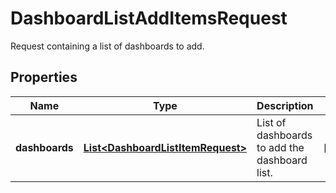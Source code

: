 # DashboardListAddItemsRequest

Request containing a list of dashboards to add.

## Properties

| Name           | Type                                                                    | Description                                   | Notes      |
| -------------- | ----------------------------------------------------------------------- | --------------------------------------------- | ---------- |
| **dashboards** | [**List&lt;DashboardListItemRequest&gt;**](DashboardListItemRequest.md) | List of dashboards to add the dashboard list. | [optional] |
